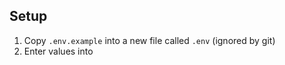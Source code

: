 ## Setup
1. Copy `.env.example` into a new file called `.env` (ignored by git)
2. Enter values into 